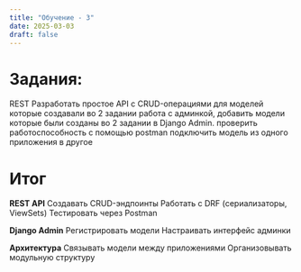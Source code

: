 ```yaml
---
title: "Обучение - 3"
date: 2025-03-03
draft: false
---
```

# Задания:
REST Разработать простое API с CRUD-операциями для моделей которые создавали во 2 задании 
работа с админкой, добавить модели которые были созданы во 2 задании в Django Admin.
проверить работоспособность с помощью postman 
подключить модель из одного приложения в другое
# Итог 
**REST API**
Создавать CRUD-эндпоинты
Работать с DRF (сериализаторы, ViewSets)
Тестировать через Postman

**Django Admin**
Регистрировать модели
Настраивать интерфейс админки

**Архитектура**
Связывать модели между приложениями
Организовывать модульную структуру